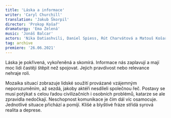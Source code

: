 ```yaml
---
title: 'Láska a informace'
writer: 'Caryl Churchill'
translation: 'Jakub Škorpil'
director: 'Prokop Košař'
dramaturgy: 'Ema Zelená'
music: 'Jonáš Balcar'
actors: 'Nika Datiashvili, Daniel Spiess, Rút Charvátová a Matouš Košař'
tag: archive
premiere: '26.06.2021'
---
```

Láska je pokřivená, vykořeněná a skomírá. Informace nás zaplavují a mají moc lidi častěji štěpit než spojovat. Jejich pravdivost nebo relevance nehraje roli.

Mozaika situací zobrazuje lidské soužití provázané vzájemným neporozuměním, až sezdá, jakoby aktéři nesdíleli společnou řeč. Postavy se musí potýkat s celou řadou civilizačních i osobních problémů, katarze se ale zpravidla nedočkají. Neschopnost komunikace je čím dál víc osamocuje. Jednotlivé situace přichází a pomíjí. Klišé a blyštivé fráze střídá syrová realita a deprese.
